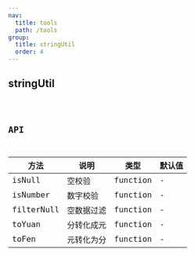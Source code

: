 ```yaml
---
nav:
  title: tools
  path: /tools
group:
  title: stringUtil
  order: 4
---
```


## stringUtil

<code src="./demo/index.tsx" />

## API

|  方法   | 说明  | 类型 | 默认值 |
|  ----  | ----  | ----  | ----  |
| isNull  | 空校验 | function | - |
| isNumber  | 数字校验 | function | - |
| filterNull  | 空数据过滤 | function | - |
| toYuan  | 分转化成元 | function | - |
| toFen  | 元转化为分 | function | - |

